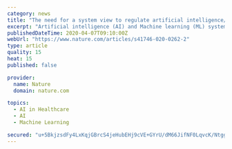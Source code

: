 ```yaml
---
category: news
title: "The need for a system view to regulate artificial intelligence/machine learning-based software as medical device"
excerpt: "Artificial intelligence (AI) and Machine learning (ML) systems in medicine are poised to significantly improve health care, for example, by offering earlier diagnoses of diseases or recommending optimally individualized treatment plans."
publishedDateTime: 2020-04-07T09:10:00Z
webUrl: "https://www.nature.com/articles/s41746-020-0262-2"
type: article
quality: 15
heat: 15
published: false

provider:
  name: Nature
  domain: nature.com

topics:
  - AI in Healthcare
  - AI
  - Machine Learning

secured: "u+5BkjzsdFy4LxKqjGBrcS4jeHubEHj9cVE+GYrU/dM66JifNF0LqvcK/NtggvKN61sOw82uoIPDzhMduYENvwVsba2HIg2Ojqrr184pD8Ix2zcu79wIrMFF48qqb/4wjy74AHWWbxaGVrvr2uFcnTSvGI6CDAjffVV5WuVn2KfHDkU2ocLyOjPU4kA8QhjRb0VLtuB3zM93+B1OWqEYcgf3xTK6RsNhq81rMVOag/ioq77v4lwS6vn3ojFPoOKsyRzYuzW6E4/hmztZbco7r4ysVUk3BBVt71WEW6SYRNOenMnns7M2AUxYoaiszeap;8iy8nzQ4jv5Gi7R2jfEe+g=="
---
```



